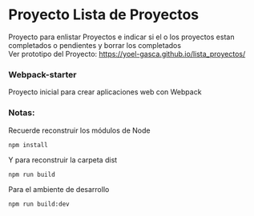 # Proyecto Lista de Proyectos
Proyecto para enlistar Proyectos e indicar si el o los proyectos estan completados o pendientes y borrar los completados
<br>
Ver prototipo del Proyecto: https://yoel-gasca.github.io/lista_proyectos/

### Webpack-starter
Proyecto inicial para crear aplicaciones web con Webpack
### Notas:
Recuerde reconstruir los módulos de Node
```
npm install
```
Y para reconstruir la carpeta dist
```
npm run build
```
Para el ambiente de desarrollo
```
npm run build:dev
```

